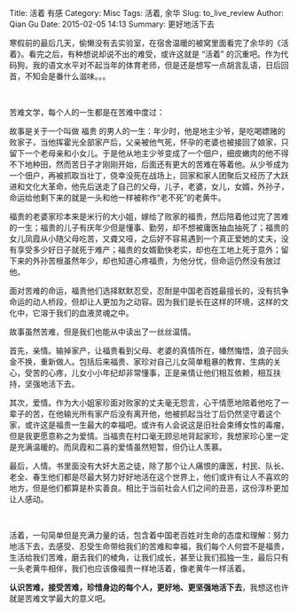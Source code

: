 Title: 活着 有感
Category: Misc
Tags: 活着, 余华
Slug: to_live_review
Author: Qian Gu
Date: 2015-02-05 14:13
Summary: 更好地活下去

寒假前的最后几天，偷懒没有去实验室，在宿舍温暖的被窝里面看完了余华的《活着》。看完之后，有种想说却说不出的难受，或许这就是 “活着” 的沉重吧。作为代码狗，我的语文水平对不起当年的体育老师，但是还是想写一点胡言乱语，日后回首，不知会是番什么滋味。。。

<br>


苦难文学，每个人的一生都是在苦难中度过：

故事是关于一个叫做 福贵
的男人的一生：年少时，他是地主少爷，是吃喝嫖赌的败家子，当他挥霍光全部家产后，父亲被他气死，怀孕的老婆也被接回了娘家，只留下一个老母亲和小女儿。于是他从地主少爷变成了一个佃户，细皮嫩肉的他不得不下地种田，然而苦日子才刚刚开始，后面还有更大的苦难在等着他。从少爷成为一个佃户，再被抓取当壮丁，侥幸没死在战场上，回家和家人团聚后又经历了大跃进和文化大革命，他先后送走了自己的父母，儿子，老婆，女儿，女婿，外孙子，命运给他剩下来的就是一头和他一样被称作“老不死”的老黄牛。

福贵的老婆家珍本来是米行的大小姐，嫁给了败家的福贵，然后陪着他过完了苦难的一生；福贵的儿子有庆年少但是懂事、勤劳，却不想被庸医抽血抽死了；福贵的女儿凤霞从小随父母吃苦，又聋又哑，之后好不容易遇到一个真正爱她的丈夫，没有享受多少好日子就死于难产；福贵的女婿勤快老实，却也在工地上死于意外；留下来的外孙苦根虽然年少，却也知道心疼福贵，为他分忧，但命运仍然没有放过他。

面对苦难的命运，福贵他们选择默默忍受，忍耐是中国老百姓最擅长的，没有抗争命运的动人桥段，但却让人更加为之动容。因为我们是长在这样的环境，这样的文化中，它溶于我们的血液灵魂之中。

故事虽然苦难，但是我们也能从中读出了一丝丝温情。

首先，亲情。输掉家产，让福贵看到父母、老婆的真情所在，幡然悔悟，浪子回头金不换，重新做人。包括后来福贵、家珍对自己儿女简单粗暴的教育、生病的关心，受苦的心疼，儿女小小年纪却非常懂事，正是亲情让他们相互依赖，相互扶持，坚强地活下去。

其次，爱情。作为大小姐家珍面对败家的丈夫毫无怨言，心干情愿地陪着他吃了一辈子的苦，在他输光所有家产后没有离开他，他被抓起当壮丁后仍然坚守着这个家，或许这是福贵一生最大的幸福吧。或许有人会说这是旧社会束缚女性的毒瘤，但是我更愿意称之为爱情。当福贵在村口毫无顾忌地背起家珍，我想家珍心里一定是充满温暖的。而凤霞和二喜的爱情虽然短暂，但仍让人羡慕。

最后，人情。书里面没有大奸大恶之徒，除了那个让人痛恨的庸医，村民、队长、老全、春生他们都是尽最大努力好好地活在这个世界上，他们或许有让人不喜欢的地方，但是他们都算是朴实善良。相比于当前社会人们之间的丑恶，这份淳朴更加让人感动。

<br>


活着，一句简单但是充满力量的话，包含着中国老百姓对生命的态度和理解：努力地活下去，去感受、忍受生命带给我们的苦难和幸福，我们每个人何尝不是福贵，生活给我们苦难，磨去我们的棱角，让我们成长，甚至让我们孤独一生，最后只有一头老黄牛相伴，我们也应该像福贵一样地活着，像老黄牛一样活着。

**认识苦难，接受苦难，珍惜身边的每个人，更好地、更坚强地活下去**，我想这也许就是苦难文学最大的意义吧。
